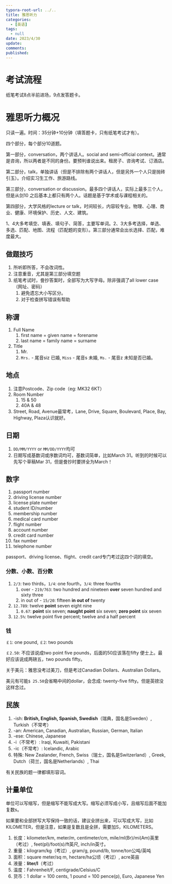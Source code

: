 ```yaml
---
typora-root-url: ../..
title: 雅思听力
categories:
  - [英语]
tags:
  - null 
date: 2023/4/30
update:
comments:
published:
---
```


# 考试流程

纸笔考试8点半前进场，9点发答题卡。

# 雅思听力概况

只读一遍。时间：35分钟+10分钟（填答题卡，只有纸笔考试才有）。

四个部分，每个部分10道题。

第一部分，conversation，两个讲话人。social and semi-official context。通常是咨询，所以两者是不同的身份。要预判谁说出来。租房子、咨询考试、订酒店。

第二部分，talk，单独讲话（但是不排除有两个讲话人，但是另外一个人只是抛砖引玉）。介绍实习生工作、旅游路线。

第三部分，conversation or discussion。最多四个讲话人，实际上最多三个人，但是从剑10 之后基本上都只有两个人。话题是基于学术或与课程相关的。

第四部分，大学风格的lecture or talk，时间较长，内容较专业。物理、心理、商业、健康、环境保护、历史、人文、建筑。

1、4大多考填空、填表、填句子、简答，主要写单词。2、3大多考选择，单选、多选、匹配、地图、流程（匹配题的变形）。第三部分通常会出长选择、匹配，难度最大。

## 做题技巧

1. 所听即所答，不会改词性。
2. 注意重音，尤其是第三部分填空题
3. 纸笔考试时，誊抄答案时，全部写为大写字母。除非强调了all lower case（网址、密码）
   1. 避免遗忘大小写区分。
   2. 对于检查拼写错误有帮助

## 称谓

1. Full Name
   1. first name = given name = forename
   2. last name = family name = surname
2. Title
   1. Mr.
   2. `Mrs.` - 尾音siz 已婚, `Miss` - 尾音s 未婚, `Ms.` - 尾音z 未知是否已婚。

## 地点

1. 注意Postcode、Zip code（eg: MK32 6KT）
2. Room Number
   1. 15 & 50
   2. 40A & 48
3. Street, Road, Avenue最常考，Lane, Drive, Square, Boulevard, Place, Bay, Highway, Plaza认识就好。

## 日期

1. `DD/MM/YYYY` or `MM/DD/YYYY`均可
2. 日期写成基数词或序数词均可，基数词简单，比如March 31。听到的时候可以先写个草稿Mar 31，但是誊抄时要拼全为March！

## 数字

1. passport number
2. driving license number
3. license plate number
4. student ID/number
5. membership number
6. medical card number
7. flight number
8. account number
9. credit card number
10. fax number
11. telephone number

passport、driving license、flight、credit card专门考过这四个词的填空。

### 分数、小数、百分数

1. `2/3`: two thirds，`1/4`: one fourth，`3/4`: three fourths
   1. over - `219/763`: two hundred and nineteen **over** seven hundred and sixty three
   2. in out of - `15/20`: fifteen **in out of** twenty
2. `12.789`: twelve **point** seven eight nine
   1. `0.67`: **point** six seven; **naught point** six seven; **zero point** six seven
3. `12.5%`: twelve point five percent; twelve and a half percent

### 钱

`￡1`: one pound, `￡2`: two pounds

`￡2.50`: 不应该说成two point five pounds，后面的50应该落在fifty 便士上。最好应该说成两磅五，two pounds fifty。

关于美元：雅思没考过美刀，但是考过Canadian Dollars、Australian Dollars。

美元有可能`$ 25.50`会省略中间的dollar，会念成: twenty-five fifty。但是英镑没这样念过。

## 民族

1. -ish: **British, English, Spanish, Swedish**（瑞典，国名是Sweden）, Turkish（不常考）
2. -an: American, Canadian, Australian, Russian, German, Italian
3. -ese: Chinese, Japanese
4. -i（不常考）: Iraqi, Kuwaiti, Pakistani
5. -ic（不常考）: Icelandic, Arabic
6. 特殊: New Zealander, French, Swiss（瑞士，国名是Switzerland）, Greek, Dutch（荷兰，国名是Netherlands）, Thai

有关民族的题一律都填形容词。

## 计量单位

单位可以写缩写，但是缩写不能写成大写。缩写必须写成小写，且缩写后面不能加复数s。

如果要和全部拼写大写保持一致的话，建议全拼出来，可以写成大写，比如KILOMETER，但是注意，如果是复数且是全拼，需要加S，KILOMETERS。

1. 长度：kilometer/km, meter/m, centimeter/cm, mile/ml(Br)/mi(Am)英里（考过）, feet(pl)/foot(s)/ft英尺, inch/in英寸。
2. 重量：kilogram/kg（考过）, gram/g, pound/lb, tonne/ton公吨/英吨
3. 面积：square meter/sq m, hectare/ha公顷（考过）, acre英亩
4. 液量：**liter/l**（考过）
5. 温度：Fahrenheit/F, centigrade/Celsius/C
6. 货币：1 dollar = 100 cents, 1 pound = 100 pence(p), Euro, Japanese Yen
